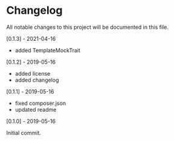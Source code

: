 # Changelog
All notable changes to this project will be documented in this file.

[0.1.3] - 2021-04-16
- added TemplateMockTrait

[0.1.2] - 2019-05-16
- added license
- added changelog

[0.1.1] - 2019-05-16
- fixed composer.json
- updated readme

[0.1.0] - 2019-05-16

Initial commit.